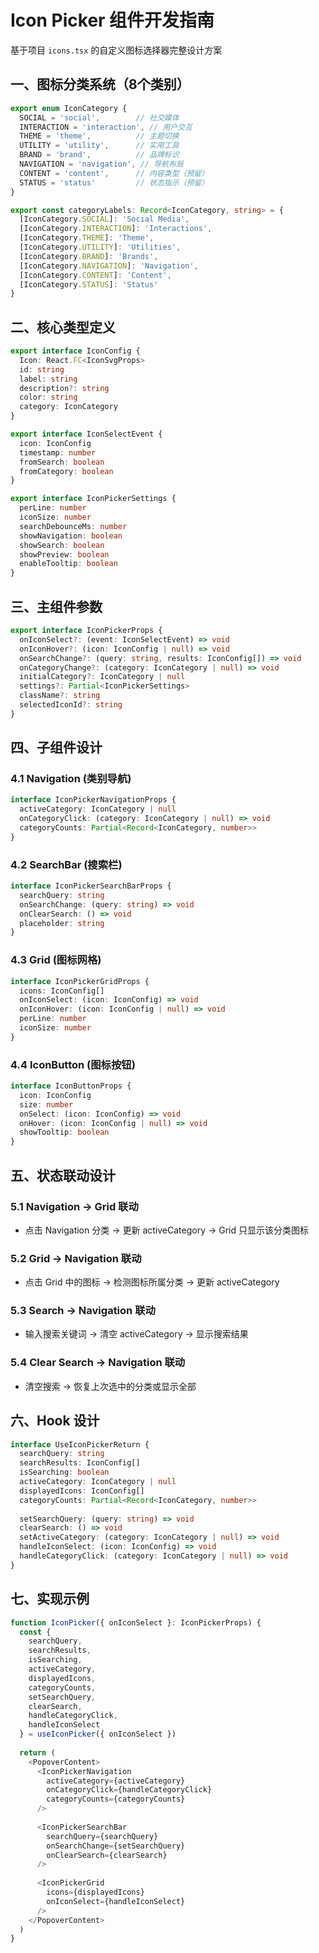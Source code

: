 # Icon Picker 组件开发指南

基于项目 `icons.tsx` 的自定义图标选择器完整设计方案

## 一、图标分类系统（8个类别）

```typescript
export enum IconCategory {
  SOCIAL = 'social',        // 社交媒体
  INTERACTION = 'interaction', // 用户交互
  THEME = 'theme',          // 主题切换
  UTILITY = 'utility',      // 实用工具
  BRAND = 'brand',          // 品牌标识
  NAVIGATION = 'navigation', // 导航布局
  CONTENT = 'content',      // 内容类型（预留）
  STATUS = 'status'         // 状态指示（预留）
}

export const categoryLabels: Record<IconCategory, string> = {
  [IconCategory.SOCIAL]: 'Social Media',
  [IconCategory.INTERACTION]: 'Interactions',
  [IconCategory.THEME]: 'Theme',
  [IconCategory.UTILITY]: 'Utilities',
  [IconCategory.BRAND]: 'Brands',
  [IconCategory.NAVIGATION]: 'Navigation',
  [IconCategory.CONTENT]: 'Content',
  [IconCategory.STATUS]: 'Status'
}
```

## 二、核心类型定义

```typescript
export interface IconConfig {
  Icon: React.FC<IconSvgProps>
  id: string
  label: string
  description?: string
  color: string
  category: IconCategory
}

export interface IconSelectEvent {
  icon: IconConfig
  timestamp: number
  fromSearch: boolean
  fromCategory: boolean
}

export interface IconPickerSettings {
  perLine: number
  iconSize: number
  searchDebounceMs: number
  showNavigation: boolean
  showSearch: boolean
  showPreview: boolean
  enableTooltip: boolean
}
```

## 三、主组件参数

```typescript
export interface IconPickerProps {
  onIconSelect?: (event: IconSelectEvent) => void
  onIconHover?: (icon: IconConfig | null) => void
  onSearchChange?: (query: string, results: IconConfig[]) => void
  onCategoryChange?: (category: IconCategory | null) => void
  initialCategory?: IconCategory | null
  settings?: Partial<IconPickerSettings>
  className?: string
  selectedIconId?: string
}
```

## 四、子组件设计

### 4.1 Navigation (类别导航)

```typescript
interface IconPickerNavigationProps {
  activeCategory: IconCategory | null
  onCategoryClick: (category: IconCategory | null) => void
  categoryCounts: Partial<Record<IconCategory, number>>
}
```

### 4.2 SearchBar (搜索栏)

```typescript
interface IconPickerSearchBarProps {
  searchQuery: string
  onSearchChange: (query: string) => void
  onClearSearch: () => void
  placeholder: string
}
```

### 4.3 Grid (图标网格)

```typescript
interface IconPickerGridProps {
  icons: IconConfig[]
  onIconSelect: (icon: IconConfig) => void
  onIconHover: (icon: IconConfig | null) => void
  perLine: number
  iconSize: number
}
```

### 4.4 IconButton (图标按钮)

```typescript
interface IconButtonProps {
  icon: IconConfig
  size: number
  onSelect: (icon: IconConfig) => void
  onHover: (icon: IconConfig | null) => void
  showTooltip: boolean
}
```

## 五、状态联动设计

### 5.1 Navigation → Grid 联动
- 点击 Navigation 分类 → 更新 activeCategory → Grid 只显示该分类图标

### 5.2 Grid → Navigation 联动  
- 点击 Grid 中的图标 → 检测图标所属分类 → 更新 activeCategory

### 5.3 Search → Navigation 联动
- 输入搜索关键词 → 清空 activeCategory → 显示搜索结果

### 5.4 Clear Search → Navigation 联动
- 清空搜索 → 恢复上次选中的分类或显示全部

## 六、Hook 设计

```typescript
interface UseIconPickerReturn {
  searchQuery: string
  searchResults: IconConfig[]
  isSearching: boolean
  activeCategory: IconCategory | null
  displayedIcons: IconConfig[]
  categoryCounts: Partial<Record<IconCategory, number>>
  
  setSearchQuery: (query: string) => void
  clearSearch: () => void
  setActiveCategory: (category: IconCategory | null) => void
  handleIconSelect: (icon: IconConfig) => void
  handleCategoryClick: (category: IconCategory | null) => void
}
```

## 七、实现示例

```typescript
function IconPicker({ onIconSelect }: IconPickerProps) {
  const {
    searchQuery,
    searchResults,
    isSearching,
    activeCategory,
    displayedIcons,
    categoryCounts,
    setSearchQuery,
    clearSearch,
    handleCategoryClick,
    handleIconSelect
  } = useIconPicker({ onIconSelect })
  
  return (
    <PopoverContent>
      <IconPickerNavigation
        activeCategory={activeCategory}
        onCategoryClick={handleCategoryClick}
        categoryCounts={categoryCounts}
      />
      
      <IconPickerSearchBar
        searchQuery={searchQuery}
        onSearchChange={setSearchQuery}
        onClearSearch={clearSearch}
      />
      
      <IconPickerGrid
        icons={displayedIcons}
        onIconSelect={handleIconSelect}
      />
    </PopoverContent>
  )
}
```